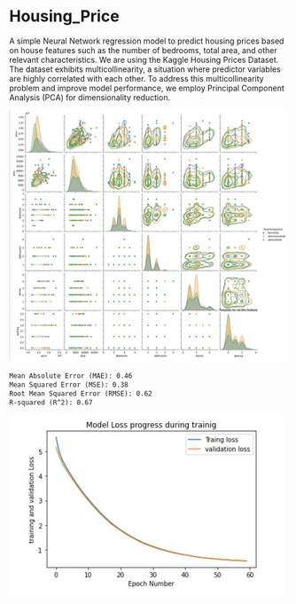 
# Housing_Price
A simple Neural Network regression model to predict housing prices based on house features such as the number of bedrooms, total area, and other relevant characteristics. We are using the Kaggle Housing Prices Dataset. The dataset exhibits multicollinearity, a situation where predictor variables are highly correlated with each other. To address this multicollinearity problem and improve model performance, we employ Principal Component Analysis (PCA) for dimensionality reduction.


![Screenshot of platform](data.JPG)
```
Mean Absolute Error (MAE): 0.46
Mean Squared Error (MSE): 0.38
Root Mean Squared Error (RMSE): 0.62
R-squared (R^2): 0.67

```
![Screenshot of platform](loss.JPG)
